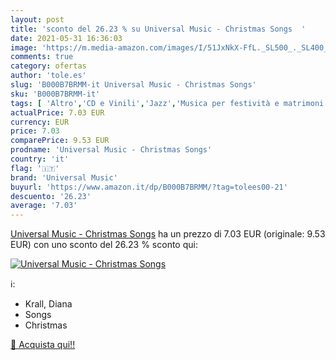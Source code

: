 ```yaml
---
layout: post
title: 'sconto del 26.23 % su Universal Music - Christmas Songs  '
date: 2021-05-31 16:36:03
image: 'https://m.media-amazon.com/images/I/51JxNkX-FfL._SL500_._SL400_.jpg'
comments: true
category: ofertas
author: 'tole.es'
slug: 'B000B7BRMM-it Universal Music - Christmas Songs'
sku: 'B000B7BRMM-it'
tags: [ 'Altro','CD e Vinili','Jazz','Musica per festività e matrimoni','Pop','Religioso e gospel','Vocal Jazz','universal music', ]
actualPrice: 7.03 EUR
currency: EUR
price: 7.03
comparePrice: 9.53 EUR
prodname: 'Universal Music - Christmas Songs'
country: 'it'
flag: '🇮🇹'
brand: 'Universal Music'
buyurl: 'https://www.amazon.it/dp/B000B7BRMM/?tag=tolees00-21'
descuento: '26.23'
average: '7.03'
---
```


[Universal Music - Christmas Songs](https://www.amazon.it/dp/B000B7BRMM/?tag=tolees00-21) ha un prezzo di 7.03 EUR (originale: 9.53 EUR) con uno sconto del 26.23 % sconto qui:

[![Universal Music - Christmas Songs](https://m.media-amazon.com/images/I/51JxNkX-FfL._SL500_._SL400_.jpg)](https://www.amazon.it/dp/B000B7BRMM/?tag=tolees00-21)

ℹ️:

- Krall, Diana
- Songs
- Christmas

[🛒 Acquista qui!!](https://www.amazon.it/dp/B000B7BRMM/?tag=tolees00-21)

